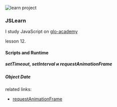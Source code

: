 ![learn project](https://img.shields.io/badge/Learn-learn%20project-orange.svg)

### JSLearn

I study JavaScript on [glo-academy](https://glo-academy.ru/jscript/)

lesson 12.

#### Scripts and Runtime

##### setTimeout, setInterval и requestAnimationFrame

##### Object Date


related links:
 - [requestAnimationFrame](https://html5.by/blog/what-is-requestanimationframe/)
